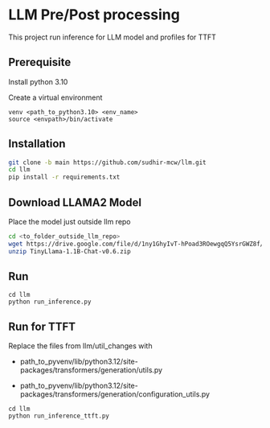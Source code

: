 # LLM Pre/Post processing

This project run inference for LLM model and profiles for TTFT

## Prerequisite
Install python 3.10

Create a virtual environment 
```
venv <path_to_python3.10> <env_name>
source <envpath>/bin/activate
```

## Installation


```bash
git clone -b main https://github.com/sudhir-mcw/llm.git
cd llm
pip install -r requirements.txt
```

## Download LLAMA2 Model
Place the model just outside llm repo

```bash
cd <to_folder_outside_llm_repo>
wget https://drive.google.com/file/d/1ny1GhyIvT-hPoad3ROewgqQ5YsrGWZ8f/view?usp=drive_link
unzip TinyLlama-1.1B-Chat-v0.6.zip
```

## Run

```
cd llm
python run_inference.py
```


## Run for TTFT
Replace the files from llm/util_changes with
- path_to_pyvenv/lib/python3.12/site-packages/transformers/generation/utils.py

- path_to_pyvenv/lib/python3.12/site-packages/transformers/generation/configuration_utils.py

```
cd llm
python run_inference_ttft.py
```
